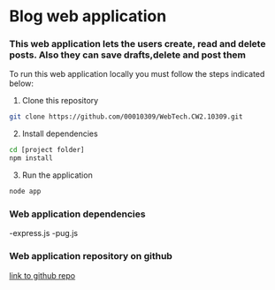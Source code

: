 # Blog web application

### This web application lets the users create, read and delete posts. Also they can save drafts,delete and post them

To run this web application locally you must follow the steps indicated below:

1. Clone this repository
```bash
git clone https://github.com/00010309/WebTech.CW2.10309.git
```

2. Install dependencies
```bash
cd [project folder]
npm install
```

3. Run the application
```bash
node app
```

### Web application dependencies 
-express.js
-pug.js

### Web application repository on github
[link to github repo](https://github.com/00010309/WebTech.CW2.10309.git)
